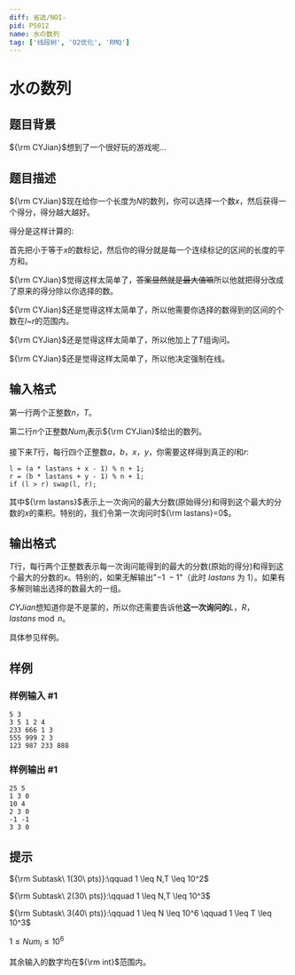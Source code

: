 ```yaml
---
diff: 省选/NOI-
pid: P5012
name: 水の数列
tag: ['线段树', 'O2优化', 'RMQ']
---
```

# 水の数列
## 题目背景

${\rm CYJian}$想到了一个很好玩的游戏呢...
## 题目描述

${\rm CYJian}$现在给你一个长度为$N$的数列，你可以选择一个数$x$，然后获得一个得分，得分越大越好。

得分是这样计算的:

首先把小于等于$x$的数标记，然后你的得分就是每一个连续标记的区间的长度的平方和。

${\rm CYJian}$觉得这样太简单了，~~答案显然就是最大值嘛~~所以他就把得分改成了原来的得分除以你选择的数。

${\rm CYJian}$还是觉得这样太简单了，所以他需要你选择的数得到的区间的个数在$l$~$r$的范围内。

${\rm CYJian}$还是觉得这样太简单了，所以他加上了$T$组询问。

${\rm CYJian}$还是觉得这样太简单了，所以他决定强制在线。
## 输入格式

第一行两个正整数$n$，$T$。

第二行$n$个正整数$Num_i$表示${\rm CYJian}$给出的数列。

接下来$T$行，每行四个正整数$a$，$b$，$x$，$y$，你需要这样得到真正的$l$和$r$:

```
l = (a * lastans + x - 1) % n + 1;
r = (b * lastans + y - 1) % n + 1;
if (l > r) swap(l, r);
```

其中${\rm lastans}$表示上一次询问的最大分数(原始得分)和得到这个最大的分数的$x$的乘积。特别的，我们令第一次询问时${\rm lastans}=0$。
## 输出格式

$T$行，每行两个正整数表示每一次询问能得到的最大的分数(原始的得分)和得到这个最大的分数的$x$。特别的，如果无解输出"$-1\ -1$"（此时 $lastans$ 为 $1$）。如果有多解则输出选择的数最大的一组。

$CYJian$想知道你是不是蒙的，所以你还需要告诉他**这一次询问的**$L$，$R$，$lastans \bmod n$。

具体参见样例。
## 样例

### 样例输入 #1
```
5 3
3 5 1 2 4
233 666 1 3
555 999 2 3
123 987 233 888
```
### 样例输出 #1
```
25 5
1 3 0
10 4
2 3 0
-1 -1
3 3 0

```
## 提示

${\rm Subtask\ 1(30\ pts)}:\qquad 1 \leq N,T \leq 10^2$

${\rm Subtask\ 2(30\ pts)}:\qquad 1 \leq N,T \leq 10^3$

${\rm Subtask\ 3(40\ pts)}:\qquad 1 \leq N \leq 10^6 \qquad 1 \leq T \leq 10^3$

$1 \leq Num_i \leq 10^6$

其余输入的数字均在${\rm int}$范围内。
